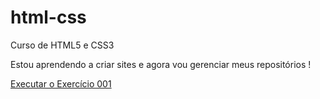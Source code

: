 # html-css
 Curso de HTML5 e CSS3

 Estou aprendendo a criar sites e agora vou gerenciar meus repositórios !

 <a href= "https://josedosreis.github.io/html-css/exercicios/ex001/index.html"> Executar o Exercício 001 </a>
